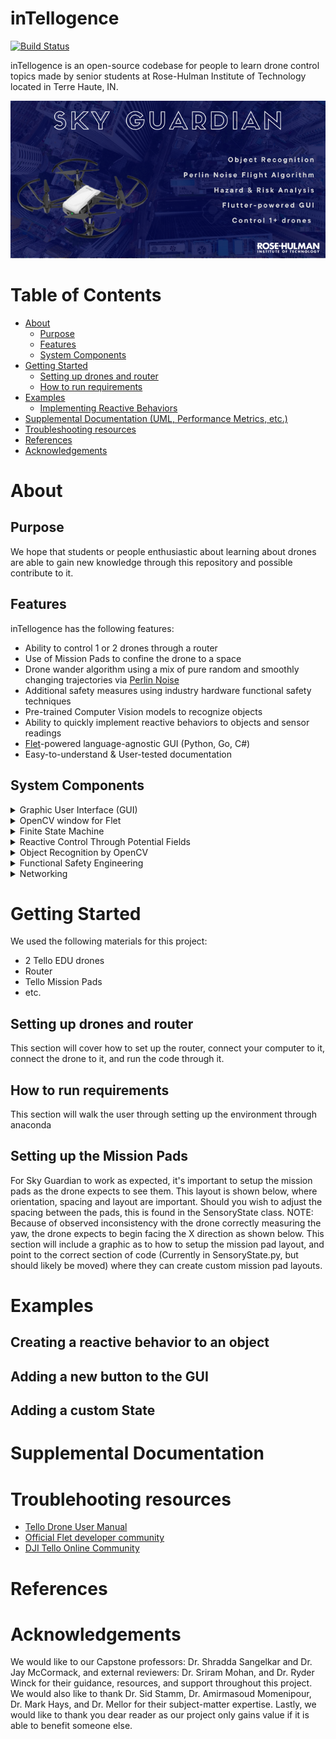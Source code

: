# inTellogence

[![Build Status](https://travis-ci.org/joemccann/dillinger.svg?branch=master)](https://travis-ci.org/joemccann/dillinger)

inTellogence is an open-source codebase for people to learn drone control topics made by senior students at Rose-Hulman Institute of Technology located in Terre Haute, IN.

![Header](imgs/header.png)

# Table of Contents

- [About](#about)
  - [Purpose](#purpose)
  - [Features](#features)
  - [System Components](#system-components)
- [Getting Started](#getting-started)
  - [Setting up drones and router](#setting-up-drones-and-router)
  - [How to run requirements](#how-to-run-requirements)
- [Examples](#examples)
  - [Implementing Reactive Behaviors](#creating-a-reactive-behavior-to-an-object)
- [Supplemental Documentation (UML, Performance Metrics, etc.)](#supplemental-documentation)
- [Troubleshooting resources](#troublehooting-resources)
- [References](#references)
- [Acknowledgements](#acknowledgements)

# About
## Purpose
We hope that students or people enthusiastic about learning about drones are able to gain new knowledge through this repository and possible contribute to it.

## Features
inTellogence has the following features:
- Ability to control 1 or 2 drones through a router
- Use of Mission Pads to confine the drone to a space
- Drone wander algorithm using a mix of pure random and smoothly changing trajectories via [Perlin Noise](https://www.khanacademy.org/computing/computer-programming/programming-natural-simulations/programming-noise/a/perlin-noise)
- Additional safety measures using industry hardware functional safety techniques
- Pre-trained Computer Vision models to recognize objects
- Ability to quickly implement reactive behaviors to objects and sensor readings
- [Flet](https://flet.dev)-powered language-agnostic GUI (Python, Go, C#)
- Easy-to-understand & User-tested documentation

## System Components
<details>
<summary>Graphic User Interface (GUI)</summary>
<br>
inTellogence uses <a href="https://flet.dev">Flet</a>, a simplified <a href="https://flutter.dev">Flutter</a> model, to build the GUI. Python is currently supported, but Go and C# are <a href="https://flet.dev/roadmap/">coming soon</a>.<br> 

When first starting the program, the GUI brings you to a "landing" page where a user will be able to connect 1 or 2 drones. <br> 
<br> 
<img src="https://upload.wikimedia.org/wikipedia/commons/thumb/6/66/SMPTE_Color_Bars.svg/1200px-SMPTE_Color_Bars.svg.png" width="500">

After verifying that the drone(s) are connected, the user can continue to a Main Dashboard that displays the OpenCV window output, various sensor readings, text input for chosen object identification, and buttons to Launch, Land, Hover an inidividual drone or both drones simultaneosly. <br> 
<br> 
<img src="https://upload.wikimedia.org/wikipedia/commons/thumb/6/66/SMPTE_Color_Bars.svg/1200px-SMPTE_Color_Bars.svg.png" width="500">
<br>
There is also a window for the User to adjust various settings.<br> 
<br> 
<img src="https://upload.wikimedia.org/wikipedia/commons/thumb/6/66/SMPTE_Color_Bars.svg/1200px-SMPTE_Color_Bars.svg.png" width="500">

The GUI uses the following components<br> 
<details>
<summary>Multi-threading</summary>
<br>
We use threading to allow the GUI to access drone functions while the drone flight algorithm is running. This becomes a problem if the threads try to read/write the same piece of memory at the exact same time, but the chances of this happening are low for this project. 
---
</details> 
</details>

<details>
<summary>OpenCV window for Flet</summary>
<br>
The code from <a href="https://www.youtube.com/watch?v=58aPh8rKKsk">Azu Technology</a> that creates a modern GUI for an OpenCV window was modified to display the OpenCV Tello video stream through the GUI. This repository is one of few, if not the only, that allows the Tello stremaing window to be viewed through Flet. 
---
</details>

<details>
<summary>Finite State Machine</summary>
<br>
General control of both drones is organized around a Finite State Machine (FSM). The primary state of wander is implemented alongside a few states that support smooth and safe operation. The general control logic is shown below. NOTE: ADD STATE TRANSITION CONDITIONS AT SOME POINT AND ADD LOST MISSION PAD AS WELL.<br> 

<img src="imgs/control_loop.png" width="500">
</details> 

<details>
<summary>Reactive Control Through Potential Fields</summary>
<br>
The primary path planning approach for Sky Guardian lies in reactive control LINK through potential fields LINK. In order to allow the drones to wander in a constrained space, Tello mission pads are utitilized in a pre-defined map. These mission pads allow the drone to localize and respond appropriately when moving out of intended airspace. BELOW: diagram of drone measuring it's location and drone being pushed into the space CURRENTLY PLACEHOLDER.<br> 

<img src="imgs/mission_pad_blank.png" width="500">

<br> 
Sky Guardian provides an outline for implementing various reactions to certain stimuli. For our purposes, reactions are individual responses to certain stimuli (ie, the drone detects a banana) and behaviors are sets of those reactions. We have defined two types of reactions: blocking and movement. <br>

A blocking reaction initiates a pre-defined set of instructions, during which the drone is incapable of performing any other movements. The trigger blocks the continuation of the control loop for a time. <br>

A movement reaction defines non-blocking instructions. So, it returns a movement force according to the same idea as potential fields. Hence, a drone could tend to fly toward certain objects or away from others. <br>
</details> 

<details>
<summary>Object Recognition by OpenCV</summary>
<br>

TO BE UPDATED WITH YOLO INFORMATION
Sky Guardian performs object recognition by implementing pre-trained Convolutional Neural Networks (CNN) via OpenCV's deep learning module. All video feed analysis is abstracted out into the VideoAnalyzer class from video_analyzer.py. To try a different network from the one provided, all that needs to be done is change which weights and configuration file is loaded //change if needed ADD MORE INFO ABOUT MODEL BEING RAN. <br>

The CNN outputs several pieces of information about the objects detected. It's in the format of a Nx7 matrix, sorted in order of confidence. The indexes are shown below: <bv>

0: None
1: Class Label (default in reference)
2: Confidence Level
3: X bounding box coordinate
4: Y bounding box coordinate
5: bounding box width
6: bounding box height

The VideoAnalyzer automatically filters out detectiosn with a low confidence score, according to the default set in its global variables. //Addition: possibly add info about filtering if implemented <br>

CUDA: If we implement by the end of the year, it will also describe our approach to running inference through the GPU (installation requirements will be covered below) <br> 
</details> 

<details>
<summary>Functional Safety Engineering</summary>
<br>
<p><a href="https://www.61508.org/knowledge/what-is-a-functional-safety-system.php">Functional Safety Engineering</a> provides users exposure and a framework to implement various safety features that they deem necessary. Functional Safety involves developing safety-related systems for the Electronic/Electrical/Programmable Electronic components of a system. <a href="https://www.61508.org/knowledge/what-is-iec-61508.php">IEC61508</a>, <a href="https://webstore.iec.ch/publication/24241">IEC61511</a>, <a href="https://webstore.iec.ch/publication/59927">IEC62061</a>, and <a href="https://www.iso.org/standard/43464.html">ISO26262</a> are the standards of reference in Functional Safety Engineering.</p>

<p>Safety-Related Systems usually comprise of a sensor that provides information, a processor that provides logic to react to sensor readings, and an actuator or system component provides output based on this logic. These are the types of systems that are studied to identify potential risks and then deliver an appropriate solution that provides the appropriate level of risk reduction, protection, or mitigation.</p>

<p>In this project, our system is the Tello drone which relies on its camera, IMU, barometer, temperature sensor, and battery charge sensor to pull in information.  We have developed safety systems that attempt to mitigate risks when encountering stationary obstacles(like a wall) or moving obstacles(like a human). Some example safety features include: </p>
<li> Monitoring the battery temperature to check if it is overheating in flight and landing the drone if it does overheat. This helps preserve battery life.</li>
<li> Checking to see if the drone is oriented properly before takeoff to ensure that it does not launch into a trajectory that could cause it to hit something.</li>
<li> Using computer vision to detect objects, classify them, and take appropriate actions depending on the object classification. </li> 
<li> Using mission pads to localize and properly constrain the flight environment that the Tello drones use to navigate. </li> 
</p>

<p>Functional Safety Engineering uses the <a href="https://www.iso.org/obp/ui/#iso:std:iso:26262:-9:ed-1:v1:en">V-model development process</a> from the <a href="https://www.iso.org/standard/43464.html">ISO26262</a> standard, which is shown below:

<details>
<summary>V-model Example</summary>
<img src="https://about.gitlab.com/images/iso-26262/v-model-iso-26262.png" width="500">
<br>
The left side of the V-model is conceptual development and product development. The bottom of the V-model is where the hardware and software designs are implemented. The right side of the V-model is where all testing activities of the design happen. 
</details>
</p>
---
<p>Safety Features are designed during conceptual development in a process called the ‘<a href="https://arxiv.org/pdf/1704.06140.pdf">Hazard Analysis and Risk Assessment</a>’ or HARA. HARA uses an <a href="https://www.synopsys.com/automotive/what-is-asil.html">ASIL risk rating</a> chart to properly classify the specific HARA line item in question. Collisions in this project receive a SIL1 rating based off initial severity (S1), initial exposure (E3), and initial avoidability (C2). </p>

The HARA consists of the following steps:
<details>
<summary>Assumptions</summary>

<br>
Assumptions are created on how terminology is used and about the environment the product is in.
<br>
For this project, an example assumption is that the primary obstacles to be avoided will be stationary furniture and walls along with the users of the drones in the testing room.
---
</details> 

<details>
<summary>Existing External Mitigating Measures</summary>

<br>
These are risk reducing factors that are already present in an environment. They exist independently of the systems.
<br>
For this project, to prevent the drone from hitting people, the only person(s) that can be present in the testing room are the drone operators. This mitigating measure is not in any drone control systems.
---
</details> 

<details>
<summary>Operational Situations</summary>

<br>
These are the scenarios that the designers expect their product to be in regularly while it is operation/active/or in use. The designers will come up with ‘Considered Situational Attributes’ which are guide words that describe ‘motion’, ‘mode’, ‘obstacle exposure’, and ‘control’.
---
</details> 

<details>
<summary>Guide words</summary>

<br>
In Functional Safety, guide words are created to produce operational scenarios. For this project some of our guide words were as follows: Mode = Launched, Motion = Forward, Control = Independent (not in swarm configuration), Obstacle Exposure = ‘Static’.An example operational scenario is ‘a single independent drone is launched and in a forward motion surveying a space with static objects.’
---
</details> 

<details>
<summary>Hazard List</summary>

<br>
List of potential hazards and their type pulled from a list in the ISO12100 standard. Relevant Mechanical Hazards for the project include:
- Impact due to collision with stationary object
- Impact due to collision with moving object
---
</details> 

<details>
<summary>Hazardous Operation</summary>

<br>
Hazerdous Operation combines Tasks and Functions along with suggested guidewords pulled from the SAEJ2980 standard to create potential resulting malfunctions. The resulting malfunctions constitute Hazardous Operation.
In this project, when the ‘Automated drone(s) is exploring’ an environment ‘as intended’, there is hazard exposure do to obstacles that are present in the environment. The resulting malfunction is an errant flight path if a collision occurs.
---
</details> 

<details>
<summary>Hazardous Events</summary>

<br>
Hazerdous events combines Hazardous Operation and Operational Situation to describe the Hazardous Event that needs to be mitigated. 
In this project when the ‘Automated drone(s) is exploring’ an environment ‘as intended’, and there is hazard exposure do to obstacles that are present in the environment while ‘a single independent drone is launched and in a forward motion surveying a space with static objects’, the hazardous event is that the drone or operator is at risk of being hit by the drone should a malfunction occur because of the collision. 
---
</details> 

<details>
<summary>Risk Reduction Measure</summary>

<br>
These are the safety features, which could either be design based or policy/procedural based, that are implemented to reduce the HARA line item to a lower risk rating per the ASIL risk rating chart.
For this project, we utilized computer vision and coded responses that react based on the type of object seen, as the basis for collision-based Risk Reduction Measures that lowered our SIL1 rating down to SIL0.
---
</details> 

Once these safety features are implemented properly either through hardware or software measures, they are then testing as single units, in integration testing, and regression testing to ensure that everything works properly. From there, the project can be deployed with assurance that there are safety features present to actively mitigate risks.
---
</details> 

<details>
<summary>Networking</summary>

<br>
Still don't know if we need this lol
</details> 

# Getting Started
We used the following materials for this project:
- 2 Tello EDU drones
- Router
- Tello Mission Pads
- etc. 

## Setting up drones and router
This section will cover how to set up the router, connect your computer to it, connect the drone to it, and run the code through it.
## How to run requirements
This section will walk the user through setting up the environment through anaconda
## Setting up the Mission Pads
For Sky Guardian to work as expected, it's important to setup the mission pads as the drone expects to see them. This layout is shown below, where orientation, spacing and layout are important. Should you wish to adjust the spacing between the pads, this is found in the SensoryState class. NOTE: Because of observed inconsistency with the drone correctly measuring the yaw, the drone expects to begin facing the X direction as shown below.
This section will include a graphic as to how to setup the mission pad layout, and point to the correct section of code (Currently in SensoryState.py, but should likely be moved) where they can create custom mission pad layouts.

# Examples
## Creating a reactive behavior to an object
## Adding a new button to the GUI
## Adding a custom State

# Supplemental Documentation
# Troublehooting resources
+ [Tello Drone User Manual](https://dl-cdn.ryzerobotics.com/downloads/Tello/Tello%20User%20Manual%20v1.4.pdf)
+ [Official Flet developer community](https://discord.gg/mMJHgYEqRK)
+ [DJI Tello Online Community](https://tellopilots.com)
# References
# Acknowledgements 
We would like to our Capstone professors: Dr. Shradda Sangelkar and Dr. Jay McCormack, and external reviewers: Dr. Sriram Mohan, and Dr. Ryder Winck for their guidance, resources, and support throughout this project. We would also like to thank Dr. Sid Stamm, Dr. Amirmasoud Momenipour, Dr. Mark Hays, and Dr. Mellor for their subject-matter expertise. Lastly, we would like to thank you dear reader as our project only gains value if it is able to benefit someone else.